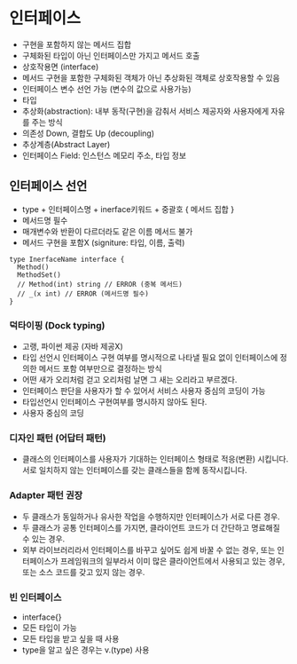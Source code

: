 # 인터페이스
- 구현을 포함하지 않는 메서드 집합
- 구체화된 타입이 아닌 인터페이스만 가지고 메서드 호출
- 상호작용면 (interface)
- 메서드 구현을 포함한 구체화된 객체가 아닌 추상화된 객체로 상호작용할 수 있음
- 인터페이스 변수 선언 가능 (변수의 값으로 사용가능)
- 타입
- 추상화(abstraction): 내부 동작(구현)을 감춰서 서비스 제공자와 사용자에게 자유를 주는 방식
- 의존성 Down, 결합도 Up (decoupling)
- 추상계층(Abstract Layer)
- 인터페이스 Field: 인스턴스 메모리 주소, 타입 정보

## 인터페이스 선언
- type + 인터페이스명 + inerface키워드 + 중괄호 { 메서드 집합 }
- 메서드명 필수
- 매개변수와 반환이 다르더라도 같은 이름 메서드 불가
- 메서드 구현을 포함X (signiture: 타입, 이름, 출력)

```
type InerfaceName interface {
  Method()
  MethodSet()
  // Method(int) string // ERROR (중복 메서드)
  // _(x int) // ERROR (메서드명 필수)
}
```

### 덕타이핑 (Dock typing)
- 고랭, 파이썬 제공 (자바 제공X)
- 타입 선언시 인터페이스 구현 여부를 명시적으로 나타낼 필요 없이 인터페이스에 정의한 메서드 포함 여부만으로 결정하는 방식 
- 어떤 새가 오리처럼 걷고 오리처럼 날면 그 새는 오리라고 부르겠다.
- 인터페이스 판단을 사용자가 할 수 있어서 서비스 사용자 중심의 코딩이 가능
- 타입선언시 인터페이스 구현여부를 명시하지 않아도 된다.
- 사용자 중심의 코딩


### 디자인 패턴 (어답터 패턴)
- 클래스의 인터페이스를 사용자가 기대하는 인터페이스 형태로 적응(변환) 시킵니다. 서로 일치하지 않는 인터페이스를 갖는 클래스들을 함께 동작시킵니다.

### Adapter 패턴 권장
- 두 클래스가 동일하거나 유사한 작업을 수행하지만 인터페이스가 서로 다른 경우.
- 두 클래스가 공통 인터페이스를 가지면, 클라이언트 코드가 더 간단하고 명료해질 수 있는 경우.
- 외부 라이브러리라서 인터페이스를 바꾸고 싶어도 쉽게 바꿀 수 없는 경우, 또는 인터페이스가 프레임워크의 일부라서 이미 많은 클라이언트에서 사용되고 있는 경우, 또는 소스 코드를 갖고 있지 않는 경우.

### 빈 인터페이스
- interface{}
- 모든 타입이 가능
- 모든 타입을 받고 싶을 때 사용
- type을 알고 싶은 경우는 v.(type) 사용